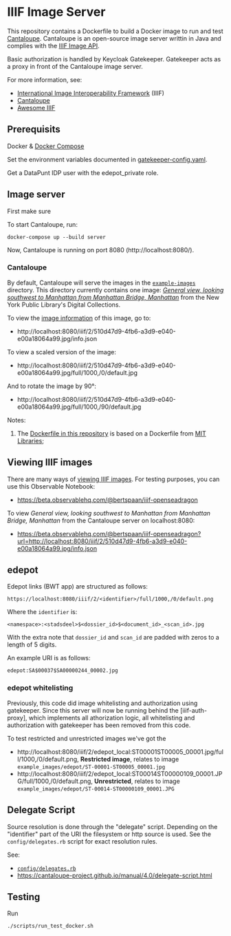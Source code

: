 # IIIF Image Server

This repository contains a Dockerfile to build a Docker image to run and test [Cantaloupe](https://medusa-project.github.io/cantaloupe/).
Cantaloupe is an open-source image server writtin in Java and complies with the [IIIF Image API](https://iiif.io/api/image/2.1/).

Basic authorization is handled by Keycloak Gatekeeper.
Gatekeeper acts as a proxy in front of the Cantaloupe image server. 

For more information, see:

- [International Image Interoperability Framework](https://iiif.io/) (IIIF)
- [Cantaloupe](https://cantaloupe-project.github.io/)
- [Awesome IIIF](https://github.com/IIIF/awesome-iiif)

## Prerequisits
Docker & [Docker Compose](https://docs.docker.com/compose/)

Set the environment variables documented in [gatekeeper-config.yaml](/gatekeeper-config/gatekeeper-config.yaml).

Get a DataPunt IDP user with the edepot_private role.

## Image server

First make sure

To start Cantaloupe, run:

    docker-compose up --build server

Now, Cantaloupe is running on port 8080 (http://localhost:8080/).

### Cantaloupe 
By default, Cantaloupe will serve the images in the [`example-images`](example-images) directory. This directory currently contains one image: _[General view, looking southwest to Manhattan from Manhattan Bridge, Manhattan](https://digitalcollections.nypl.org/items/510d47d9-4fb6-a3d9-e040-e00a18064a99)_ from the New York Public Library's Digital Collections.

To view the [image information](https://iiif.io/api/image/2.1/#image-information) of this image, go to:

- http://localhost:8080/iiif/2/510d47d9-4fb6-a3d9-e040-e00a18064a99.jpg/info.json

To view a scaled version of the image:

- http://localhost:8080/iiif/2/510d47d9-4fb6-a3d9-e040-e00a18064a99.jpg/full/1000,/0/default.jpg

And to rotate the image by 90°:

- http://localhost:8080/iiif/2/510d47d9-4fb6-a3d9-e040-e00a18064a99.jpg/full/1000,/90/default.jpg

Notes:

1. The [Dockerfile in this repository](Dockerfile) is based on a Dockerfile from [MIT Libraries](https://github.com/MITLibraries/docker-cantaloupe/blob/master/Dockerfile);

## Viewing IIIF images

There are many ways of [viewing IIIF images](https://iiif.io/apps-demos/#image-viewing-clients). For testing purposes, you can use this Observable Notebook:

- https://beta.observablehq.com/@bertspaan/iiif-openseadragon

To view _General view, looking southwest to Manhattan from Manhattan Bridge, Manhattan_ from the Cantaloupe server on localhost:8080:

- https://beta.observablehq.com/@bertspaan/iiif-openseadragon?url=http://localhost:8080/iiif/2/510d47d9-4fb6-a3d9-e040-e00a18064a99.jpg/info.json

## edepot

Edepot links (BWT app) are structured as follows:

    https://localhost:8080/iiif/2/<identifier>/full/1000,/0/default.png

Where the `identifier` is:

    <namespace>:<stadsdeel>$<dossier_id>$<document_id>_<scan_id>.jpg

With the extra note that `dossier_id` and `scan_id` are padded with zeros to a length of 5 digits.

An example URI is as follows: 

    edepot:SA$00037$SA00000244_00002.jpg

### edepot whitelisting

Previously, this code did image whitelisting and authorization using gatekeeper. Since this server will now be running behind the [iiif-auth-proxy], which implements all athorization logic, all whitelisting and authorization with gatekeeper has been removed from this code.

To test restricted and unrestricted images we've got the  

* http://localhost:8080/iiif/2/edepot_local:ST$00001$ST00005_00001.jpg/full/1000,/0/default.png,
**Restricted image**, relates to image `example_images/edepot/ST-00001-ST00005_00001.jpg`
* http://localhost:8080/iiif/2/edepot_local:ST$00014$ST00000109_00001.JPG/full/1000,/0/default.png,
**Unrestricted**, relates to image `example_images/edepot/ST-00014-ST00000109_00001.JPG` 


## Delegate Script

Source resolution is done through the "delegate" script. Depending on the "identifier" part of the URI the filesystem or http source is used. See the `config/delegates.rb` script for exact resolution rules.

See:

- [`config/delegates.rb`](config/delegates.rb)
- https://cantaloupe-project.github.io/manual/4.0/delegate-script.html

## Testing

Run

    ./scripts/run_test_docker.sh
